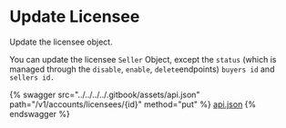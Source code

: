 # Update Licensee

Update the licensee object.&#x20;

You can update the licensee `Seller` Object, except the `status` (which is managed through the `disable`, `enable`, `delete`endpoints) `buyers id` and `sellers id.`

{% swagger src="../../../../.gitbook/assets/api.json" path="/v1/accounts/licensees/{id}" method="put" %}
[api.json](../../../../.gitbook/assets/api.json)
{% endswagger %}
